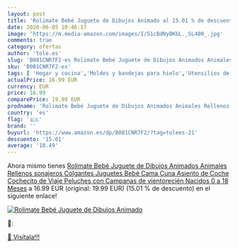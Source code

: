 ```yaml
---
layout: post
title: 'Rolimate Bebé Juguete de Dibujos Animado al 15.01 % de descuento'
date: 2020-06-05 10:46:17
image: 'https://m.media-amazon.com/images/I/51cBdNyBKbL._SL400_.jpg'
comments: true
category: ofertas
author: 'tole.es'
slug: 'B081CNR7F2-es Rolimate Bebé Juguete de Dibujos Animados Animales...'
sku: 'B081CNR7F2-es'
tags: [ 'Hogar y cocina','Moldes y bandejas para hielo','Utensilios de bar','Utensilios de cocina','bebé', ]
actualPrice: 16.99 EUR
currency: EUR
price: 16.99
comparePrice: 19.99 EUR
prodname: 'Rolimate Bebé Juguete de Dibujos Animados Animales Rellenos sonajeros Colgantes Juguetes  Bebé Cama Cuna Asiento de Coche Cochecito de Viaje Peluches con Campanas de vientorecién Nacidos 0 a 18 Meses'
country: 'es'
flag: '🇪🇸'
brand: ''
buyurl: 'https://www.amazon.es/dp/B081CNR7F2/?tag=tolees-21'
descuento: '15.01'
average: '18.49'
---
```


Ahora mismo tienes [Rolimate Bebé Juguete de Dibujos Animados Animales Rellenos sonajeros Colgantes Juguetes  Bebé Cama Cuna Asiento de Coche Cochecito de Viaje Peluches con Campanas de vientorecién Nacidos 0 a 18 Meses](https://www.amazon.es/dp/B081CNR7F2/?tag=tolees-21) a 16.99 EUR (original: 19.99 EUR) (15.01 %  de descuento) en el siguiente enlace!

[![Rolimate Bebé Juguete de Dibujos Animado](https://m.media-amazon.com/images/I/51cBdNyBKbL._SL400_.jpg)](https://www.amazon.es/dp/B081CNR7F2/?tag=tolees-21)

🔎:


[🛒 Visítala!!!](https://www.amazon.es/dp/B081CNR7F2/?tag=tolees-21)
